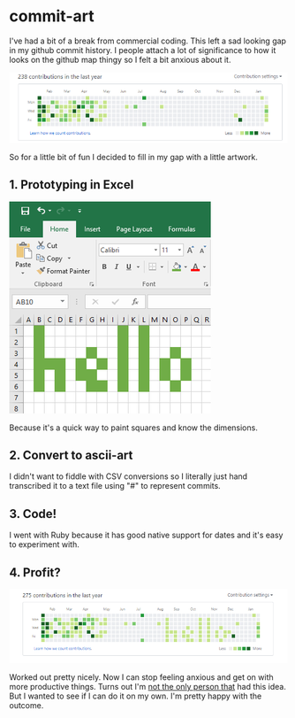 # commit-art
I've had a bit of a break from commercial coding. This left a sad looking gap
in my github commit history. I people attach a lot of significance to how it
looks on the github map thingy so I felt a bit anxious about it.

![Before](https://github.com/GarySiu/commit-art/blob/master/images/before.png)

So for a little bit of fun I decided to fill in my gap with a little artwork.

## 1. Prototyping in Excel
![Prototype](https://github.com/GarySiu/commit-art/blob/master/images/prototype.png)

Because it's a quick way to paint squares and know the dimensions.

## 2. Convert to ascii-art
I didn't want to fiddle with CSV conversions so I literally just hand
transcribed it to a text file using "#" to represent commits.
## 3. Code!
I went with Ruby because it has good native support for dates and it's easy
to experiment with.
## 4. Profit?
![After](https://github.com/GarySiu/commit-art/blob/master/images/after.png)

Worked out pretty nicely. Now I can stop feeling anxious and get on with more
productive things. Turns out I'm 
[not the only person that](https://github.com/gelstudios/gitfiti) 
had this idea. But I wanted to see if I can do it on my own. I'm pretty happy
with the outcome.
